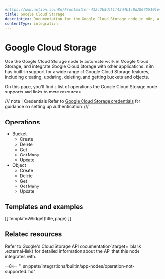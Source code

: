 ```yaml
---
#https://www.notion.so/n8n/Frontmatter-432c2b8dff1f43d4b1c8d20075510fe4
title: Google Cloud Storage
description: Documentation for the Google Cloud Storage node in n8n, a workflow automation platform. Includes details of operations and configuration, and links to examples and credentials information.
contentType: integration
---
```


# Google Cloud Storage

Use the Google Cloud Storage node to automate work in Google Cloud Storage, and integrate Google Cloud Storage with other applications. n8n has built-in support for a wide range of Google Cloud Storage features, including creating, updating, deleting, and getting buckets and objects. 

On this page, you'll find a list of operations the Google Cloud Storage node supports and links to more resources.

/// note | Credentials
Refer to [Google Cloud Storage credentials](/integrations/builtin/credentials/google/) for guidance on setting up authentication. 
///

## Operations

* Bucket
	* Create
	* Delete
	* Get
	* Get Many
	* Update
* Object
	* Create
	* Delete
	* Get
	* Get Many
	* Update

## Templates and examples

<!-- see https://www.notion.so/n8n/Pull-in-templates-for-the-integrations-pages-37c716837b804d30a33b47475f6e3780 -->
[[ templatesWidget(title, page) ]]

## Related resources

Refer to Google's [Cloud Storage API documentation](https://cloud.google.com/storage/docs/apis){:target=_blank .external-link} for detailed information about the API that this node integrates with.

--8<-- "_snippets/integrations/builtin/app-nodes/operation-not-supported.md"
